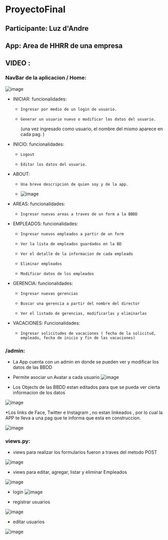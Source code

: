 # ProyectoFinal
## Participante: Luz d'Andre
## App: Area de HHRR de una empresa
## VIDEO :



### NavBar de la aplicacion / Home: 
![image](https://user-images.githubusercontent.com/106789905/178859712-a71975cf-6354-4dfc-b9e7-58e8cfedce5c.png)

*  INICIAR: funcionalidades: 
    *     Ingresar por medio de un login de usuario.
    *     Generar un usuario nuevo o modificar los datos del usuario.
		(una vez ingresado como usuario, el nombre del mismo aparece en cada pag. )

*  INICIO: funcionalidades: 
    *     Logout
    *     Editar los datos del usuario. 

*  ABOUT: 
    *     Una breve descripcion de quien soy y de la app.
    *     
        ![image](https://user-images.githubusercontent.com/106789905/178857046-db3071f0-760c-4e6c-992c-7215def025e1.png)

*  AREAS: funcionalidades: 
    *     Ingresar nuevas areas a traves de un form a la BBDD 
*  EMPLEADOS: funcionalidades: 
    *     Ingresar nuevos empleados a partir de un form 
    *     Ver la lista de empleados guardados en la BD
    *     Ver el detalle de la informacion de cada empleado
    *     Eliminar empleados
    *     Modificar datos de los empleados
*  GERENCIA: funcionalidades:
    *     Ingresar nuevas gerencias
    *     Buscar una gerencia a partir del nombre del director
    *     Ver el listado de gerencias, modificarlas y eliminarlas
*  VACACIONES: Funcionalidades:
    *     Ingresar solicitudes de vacaciones ( fecha de la solicitud, empleado, fecha de inicio y fin de las vacaciones)
            
            
        
### /admin:

* La App cuenta con un admin en donde se pueden ver y modificar los datos de las BBDD  
* Permite asociar un Avatar a cada usuario
![image](https://user-images.githubusercontent.com/106789905/178857819-85a7bb95-b724-4397-aba0-60aa0b9a74c6.png)

* Los Objects de las BBDD estan editados para que se pueda ver cierta informacion de los datos

![image](https://user-images.githubusercontent.com/106789905/178857884-abbbe6a4-bad0-41d7-bd41-ba4c90a97fc4.png)


*Los links de Face, Twitter e Instagram , no estan linkeados , por lo cual la APP te lleva a una pag que te informa que esta en construccion. 

![image](https://user-images.githubusercontent.com/106789905/178859807-26f4d469-f611-4009-a5e6-44511f306056.png)


### views.py:

* views para realizar los formularios fueron a traves del metodo POST

![image](https://user-images.githubusercontent.com/106789905/178859382-553109bb-1cbe-47c8-8d66-076abca44069.png)

* views para editar, agregar, listar y eliminar Empleados

![image](https://user-images.githubusercontent.com/106789905/178859566-afcb1367-05ee-4944-9611-84e081f070b6.png)

* login 
![image](https://user-images.githubusercontent.com/106789905/178859879-495a487d-4768-4226-beed-13bd5b211887.png)

* registrar usuarios

![image](https://user-images.githubusercontent.com/106789905/178859982-1bbdaab7-03bd-4b30-8ee4-6eb797c1bc35.png)

* editar usuarios

![image](https://user-images.githubusercontent.com/106789905/178860057-3786d48d-2d30-47fa-85ed-d7ac5bb1bf8e.png)






